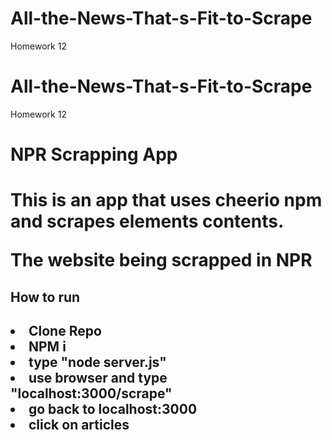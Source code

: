 # All-the-News-That-s-Fit-to-Scrape
Homework 12
# All-the-News-That-s-Fit-to-Scrape
Homework 12

<h1>NPR Scrapping App<h1>
<p>This is an app that uses cheerio npm and scrapes elements contents.<p>
<p>The website being scrapped in NPR<p>

<h2>How to run<h2>

<li>Clone Repo
<li>NPM i
<li>type "node server.js"
<li>use browser and type "localhost:3000/scrape"
<li>go back to localhost:3000
<li> click on articles
